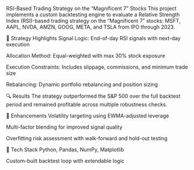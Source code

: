 RSI-Based Trading Strategy on the “Magnificent 7” Stocks
This project implements a custom backtesting engine to evaluate a Relative Strength Index (RSI)-based trading strategy on the “Magnificent 7” stocks: MSFT, AAPL, NVDA, AMZN, GOOG, META, and TSLA from IPO through 2023.

🧠 Strategy Highlights
Signal Logic: End-of-day RSI signals with next-day execution

Allocation Method: Equal-weighted with max 30% stock exposure

Execution Constraints: Includes slippage, commissions, and minimum trade size

Rebalancing: Dynamic portfolio rebalancing and position sizing

🔍 Results
The strategy outperformed the S&P 500 over the full backtest period and remained profitable across multiple robustness checks.

🚀 Enhancements
Volatility targeting using EWMA-adjusted leverage

Multi-factor blending for improved signal quality

Overfitting risk assessment with walk-forward and hold-out testing

📂 Tech Stack
Python, Pandas, NumPy, Matplotlib

Custom-built backtest loop with extendable logic
